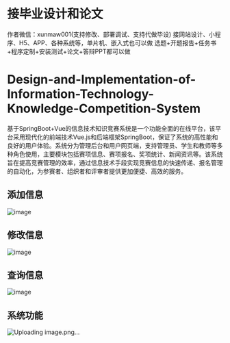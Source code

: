 # 接毕业设计和论文
作者微信：xunmaw001(支持修改、部署调试、支持代做毕设)
接网站设计、小程序、H5、APP、各种系统等，单片机、嵌入式也可以做
选题+开题报告+任务书+程序定制+安装测试+论文+答辩PPT都可以做
# Design-and-Implementation-of-Information-Technology-Knowledge-Competition-System
基于SpringBoot+Vue的信息技术知识竞赛系统是一个功能全面的在线平台，该平台采用现代化的前端技术Vue.js和后端框架SpringBoot，保证了系统的高性能和良好的用户体验。系统分为管理后台和用户网页端，支持管理员、学生和教师等多种角色使用，主要模块包括赛项信息、赛项报名、奖项统计、新闻资讯等。该系统旨在提高竞赛管理的效率，通过信息技术手段实现竞赛信息的快速传递、报名管理的自动化，为参赛者、组织者和评审者提供更加便捷、高效的服务。
## 添加信息
![image](https://github.com/user-attachments/assets/2e6cc953-ce92-4880-bac5-6ceb86664fa3)
## 修改信息
![image](https://github.com/user-attachments/assets/4b27e445-4a78-4bb5-b3ad-a87a1342d6e3)
## 查询信息
![image](https://github.com/user-attachments/assets/ef6559bf-23bf-4a72-a99c-a716ab7e37bf)
## 系统功能
![Uploading image.png…]()
